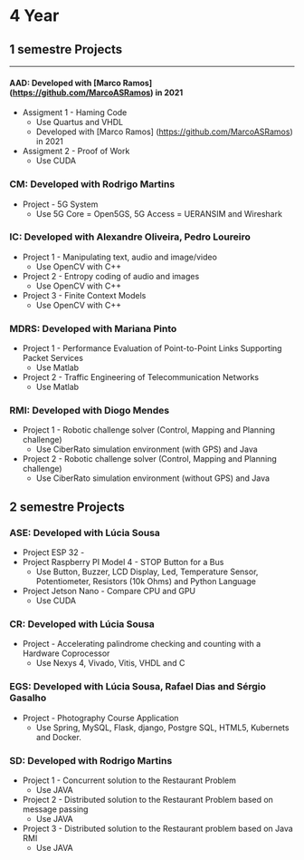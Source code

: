 # 4 Year

## 1 semestre Projects

<hr>

#### AAD: Developed with [Marco Ramos] (https://github.com/MarcoASRamos) in 2021
* Assigment 1 - Haming Code 
    - Use Quartus and VHDL
    - Developed with [Marco Ramos] (https://github.com/MarcoASRamos) in 2021
* Assigment 2 - Proof of Work 
    - Use CUDA

### CM: Developed with Rodrigo Martins
* Project - 5G System 
    - Use 5G Core = Open5GS, 5G Access = UERANSIM and Wireshark

### IC: Developed with Alexandre Oliveira, Pedro Loureiro
* Project 1 - Manipulating text, audio and image/video 
    - Use OpenCV with C++
* Project 2 - Entropy coding of audio and images 
    - Use OpenCV with C++
* Project 3 - Finite Context Models 
    - Use OpenCV with C++ 

### MDRS: Developed with Mariana Pinto
* Project 1 - Performance Evaluation of Point-to-Point Links Supporting Packet Services 
    - Use Matlab
* Project 2 - Traffic Engineering of Telecommunication Networks 
    - Use Matlab

### RMI: Developed with Diogo Mendes
* Project 1 - Robotic challenge solver (Control, Mapping and Planning challenge) 
    - Use CiberRato simulation environment (with GPS) and Java
* Project 2 - Robotic challenge solver (Control, Mapping and Planning challenge) 
    - Use CiberRato simulation environment (without GPS) and Java

## 2 semestre Projects

### ASE: Developed with Lúcia Sousa
* Project ESP 32 - 
* Project Raspberry PI Model 4 - STOP Button for a Bus
    - Use Button, Buzzer, LCD Display, Led, Temperature Sensor, Potentiometer, Resistors (10k Ohms) and Python Language
* Project Jetson Nano - Compare CPU and GPU 
    - Use CUDA

### CR: Developed with Lúcia Sousa
* Project - Accelerating palindrome checking and counting with a Hardware Coprocessor 
    - Use Nexys 4, Vivado, Vitis, VHDL and C

### EGS: Developed with Lúcia Sousa, Rafael Dias and Sérgio Gasalho
* Project - Photography Course Application 
    - Use Spring, MySQL, Flask, django, Postgre SQL, HTML5, Kubernets and Docker.

### SD: Developed with Rodrigo Martins
* Project 1 - Concurrent solution to the Restaurant Problem 
    - Use JAVA
* Project 2 - Distributed solution to the Restaurant Problem based on message passing 
    - Use JAVA
* Project 3 - Distributed solution to the Restaurant problem based on Java RMI
    - Use JAVA

<br>